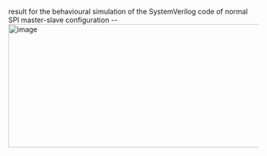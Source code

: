 result for the behavioural simulation of the SystemVerilog code of normal SPI master-slave configuration --
<img width="980" height="248" alt="image" src="https://github.com/user-attachments/assets/2939d0a5-fe93-4722-8ce5-cc705ed2d3bc" />
